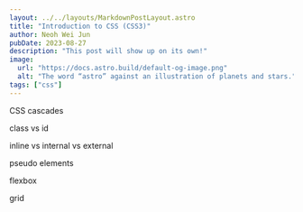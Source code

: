 ```yaml
---
layout: ../../layouts/MarkdownPostLayout.astro
title: "Introduction to CSS (CSS3)"
author: Neoh Wei Jun
pubDate: 2023-08-27
description: "This post will show up on its own!"
image:
  url: "https://docs.astro.build/default-og-image.png"
  alt: "The word “astro” against an illustration of planets and stars."
tags: ["css"]
---
```


CSS cascades

class vs id

inline vs internal vs external

pseudo elements

flexbox

grid
